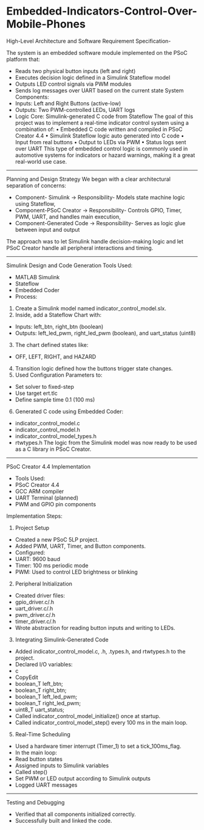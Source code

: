 # Embedded-Indicators-Control-Over-Mobile-Phones


High-Level Architecture and Software Requirement Specification-
   
The system is an embedded software module implemented on the PSoC platform that:
- Reads two physical button inputs (left and right)
- Executes decision logic defined in a Simulink Stateflow model
- Outputs LED control signals via PWM modules
- Sends log messages over UART based on the current state
System Components:
- Inputs: Left and Right Buttons (active-low)
- Outputs: Two PWM-controlled LEDs, UART logs
- Logic Core: Simulink-generated C code from Stateflow 
The goal of this project was to implement a real-time indicator control system using a combination of:
•	Embedded C code written and compiled in PSoC Creator 4.4
•	Simulink Stateflow logic auto generated into C code
•	Input from real buttons
•	Output to LEDs via PWM
•	Status logs sent over UART
This type of embedded control logic is commonly used in automotive systems for indicators or hazard warnings, making it a great real-world use case.
________________________________________
Planning and Design Strategy
We began with a clear architectural separation of concerns:
- Component- Simulink	          ->          Responsibility- Models state machine logic using Stateflow, 
- Component-PSoC Creator	      ->         Responsibility- Controls GPIO, Timer, PWM, UART, and handles main execution, 
- Component-Generated Code	      ->        Responsibility- Serves as logic glue between input and output

The approach was to let Simulink handle decision-making logic and let PSoC Creator handle all peripheral interactions and timing.
________________________________________
Simulink Design and Code Generation
Tools Used:
-	MATLAB Simulink
-	Stateflow
-	Embedded Coder
- Process:
1.	Create a Simulink model named indicator_control_model.slx.
2.	Inside, add a Stateflow Chart with:
-	Inputs: left_btn, right_btn (boolean)
-	Outputs: left_led_pwm, right_led_pwm (boolean), and uart_status (uint8)
3.	The chart defined states like:
-	OFF, LEFT, RIGHT, and HAZARD
4.	Transition logic defined how the buttons trigger state changes.
5.	Used Configuration Parameters to:
-	Set solver to fixed-step
-	Use target ert.tlc
-	Define sample time 0.1 (100 ms)
6.	Generated C code using Embedded Coder:
-	indicator_control_model.c
-	indicator_control_model.h
-	indicator_control_model_types.h
-	rtwtypes.h
The logic from the Simulink model was now ready to be used as a C library in PSoC Creator.
________________________________________

PSoC Creator 4.4 Implementation


- Tools Used:
-	PSoC Creator 4.4
-	GCC ARM compiler
-	UART Terminal (planned)
-	PWM and GPIO pin components
  
Implementation Steps:

1. Project Setup
   
-	Created a new PSoC 5LP project.
-	Added PWM, UART, Timer, and Button components.
-	Configured:
-	UART: 9600 baud
-	Timer: 100 ms periodic mode
-	PWM: Used to control LED brightness or blinking
2. Peripheral Initialization
 	
-	Created driver files:
-	gpio_driver.c/.h
-	uart_driver.c/.h
-	pwm_driver.c/.h
-	timer_driver.c/.h
-	Wrote abstraction for reading button inputs and writing to LEDs.
  
3. Integrating Simulink-Generated Code
   
-	Added indicator_control_model.c, .h, .types.h, and rtwtypes.h to the project.
-	Declared I/O variables:
- c
- CopyEdit
- boolean_T left_btn;
- boolean_T right_btn;
- boolean_T left_led_pwm;
- boolean_T right_led_pwm;
- uint8_T uart_status;
-	Called indicator_control_model_initialize() once at startup.
-	Called indicator_control_model_step() every 100 ms in the main loop.
  
5. Real-Time Scheduling
   
-	Used a hardware timer interrupt (Timer_1) to set a tick_100ms_flag.
-	In the main loop:
-	Read button states
-	Assigned inputs to Simulink variables
-	Called step()
-	Set PWM or LED output according to Simulink outputs
-	Logged UART messages
________________________________________

Testing and Debugging

-	Verified that all components initialized correctly.
-	Successfully built and linked the code.
